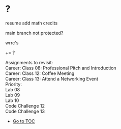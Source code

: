 # ?

resume add math credits  

main branch not protected?  

wrrc's  

+= ?  

Assignments to revisit:  
    Career: Class 08: Professional Pitch and Introduction  
    Career: Class 12: Coffee Meeting  
    Career: Class 13: Attend a Networking Event  
Priority:  
    Lab 08  
    Lab 09  
    Lab 10  
    Code Challenge 12  
    Code Challenge 13  

- [Go to TOC](README.md)
